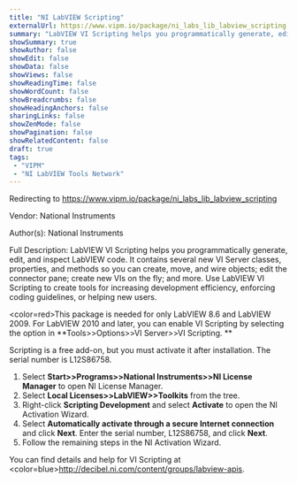 ```yaml
---
title: "NI LabVIEW Scripting"
externalUrl: https://www.vipm.io/package/ni_labs_lib_labview_scripting
summary: "LabVIEW VI Scripting helps you programmatically generate, edit, and inspect LabVIEW code."
showSummary: true
showAuthor: false
showEdit: false
showData: false
showViews: false
showReadingTime: false
showWordCount: false
showBreadcrumbs: false
showHeadingAnchors: false
sharingLinks: false
showZenMode: false
showPagination: false
showRelatedContent: false
draft: true
tags:
 - "VIPM"
 - "NI LabVIEW Tools Network"
---
```


Redirecting to https://www.vipm.io/package/ni_labs_lib_labview_scripting

Vendor: National Instruments

Author(s): National Instruments
 
Full Description:
LabVIEW VI Scripting helps you programmatically generate, edit, and inspect LabVIEW code. It contains several new VI Server classes, properties, and methods so you can create, move, and wire objects; edit the connector pane; create new VIs on the fly; and more. Use LabVIEW VI Scripting to create tools for increasing development efficiency, enforcing coding guidelines, or helping new users. 

<color=red>This package is needed for only LabVIEW 8.6 and LabVIEW 2009. For LabVIEW 2010 and later, you can enable VI Scripting by selecting the option in **Tools>>Options>>VI Server>>VI Scripting. **</color>

Scripting is a free add-on, but you must activate it after installation. The serial number is L12S86758. 

1.	Select **Start>>Programs>>National Instruments>>NI License Manager** to open NI License Manager.
2.	Select **Local Licenses>>LabVIEW>>Toolkits** from the tree. 
3.	Right-click **Scripting Development** and select **Activate** to open the NI Activation Wizard.
4.	Select **Automatically activate through a secure Internet connection** and click **Next**. Enter the serial number, L12S86758, and click **Next**.
5.	Follow the remaining steps in the NI Activation Wizard.

You can find details and help for VI Scripting at <color=blue><u>http://decibel.ni.com/content/groups/labview-apis</u></color>.